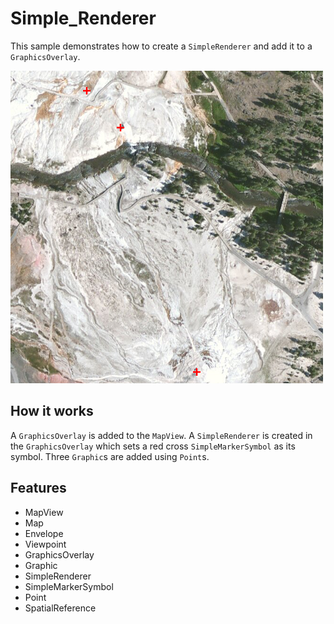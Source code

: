 # Simple_Renderer

This sample demonstrates how to create a `SimpleRenderer` and add it to a `GraphicsOverlay`.

![](screenshot.png)

## How it works
A `GraphicsOverlay` is added to the `MapView`. A `SimpleRenderer` is created in the `GraphicsOverlay` which sets a red cross `SimpleMarkerSymbol` as its symbol. Three `Graphic`s are added using `Point`s.

## Features
- MapView
- Map
- Envelope
- Viewpoint
- GraphicsOverlay
- Graphic
- SimpleRenderer
- SimpleMarkerSymbol
- Point
- SpatialReference